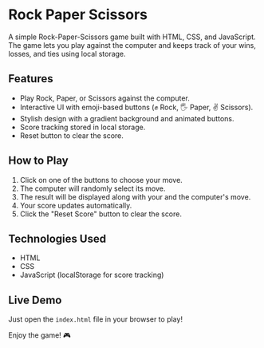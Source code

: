 # Rock Paper Scissors

A simple Rock-Paper-Scissors game built with HTML, CSS, and JavaScript. The game lets you play against the computer and keeps track of your wins, losses, and ties using local storage.

## Features

-  Play Rock, Paper, or Scissors against the computer.
-  Interactive UI with emoji-based buttons (✊ Rock, 🖐️ Paper, ✌️ Scissors).
-  Stylish design with a gradient background and animated buttons.
-  Score tracking stored in local storage.
-  Reset button to clear the score.

## How to Play

1. Click on one of the buttons to choose your move.
2. The computer will randomly select its move.
3. The result will be displayed along with your and the computer's move.
4. Your score updates automatically.
5. Click the "Reset Score" button to clear the score.

## Technologies Used

-  HTML
-  CSS
-  JavaScript (localStorage for score tracking)

## Live Demo

Just open the `index.html` file in your browser to play!

Enjoy the game! 🎮
